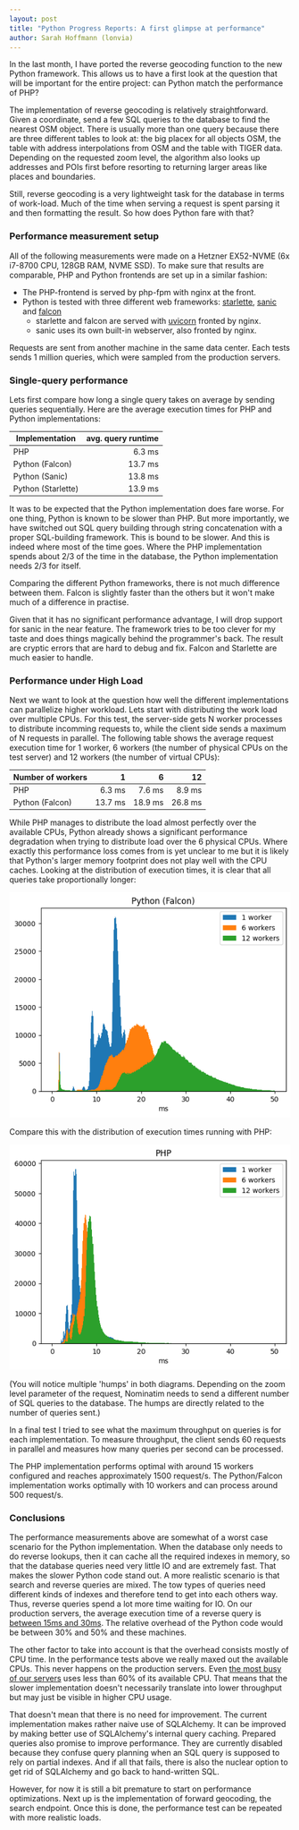 ```yaml
---
layout: post
title: "Python Progress Reports: A first glimpse at performance"
author: Sarah Hoffmann (lonvia)
---
```


In the last month, I have ported the reverse geocoding function to the new
Python framework. This allows us to have a first look at the question
that will be important for the entire project: can Python match the
performance of PHP?

The implementation of reverse geocoding is relatively straightforward. Given
a coordinate, send a few SQL queries to the database to find the nearest
OSM object. There is usually more than one query because there are three
different tables to look at: the big placex for all objects OSM, the
table with address interpolations from OSM and the table with TIGER data.
Depending on the requested zoom level, the algorithm also looks up
addresses and POIs first before resorting to returning larger areas like
places and boundaries.

Still, reverse geocoding is a very lightweight task for the database in terms
of work-load. Much of the time when serving a request is spent parsing it
and then formatting the result. So how does Python fare with that?

### Performance measurement setup

All of the following measurements were made on a Hetzner EX52-NVME
(6x i7-8700 CPU, 128GB RAM, NVME SSD). To make sure that results are
comparable, PHP and Python frontends are set up in a similar fashion:

* The PHP-frontend is served by php-fpm with nginx at the front.
* Python is tested with three different web frameworks:
   [starlette](https://www.starlette.io/),
   [sanic](https://sanic.dev/) and [falcon](https://falcon.readthedocs.io/)
    * starlette and falcon are served with [uvicorn](http://www.uvicorn.org) fronted by nginx.
    * sanic uses its own built-in webserver, also fronted by nginx.

Requests are sent from another machine in the same data center. Each tests
sends 1 million queries, which were sampled from the production servers.

### Single-query performance

Lets first compare how long a single query takes on average by sending
queries sequentially. Here are the average execution times for PHP and
Python implementations:

| Implementation      | avg. query runtime |
|---------------------|-------------------:|
|  PHP                |             6.3 ms |
|  Python (Falcon)    |            13.7 ms |
|  Python (Sanic)     |            13.8 ms |
|  Python (Starlette) |            13.9 ms |

It was to be expected that the Python implementation does fare worse.
For one thing, Python is known to be slower than PHP. But more importantly,
we have switched out SQL query building through string concatenation with
a proper SQL-building framework. This is bound to be slower. And this is
indeed where most of the time goes. Where the PHP implementation spends about
2/3 of the time in the database, the Python implementation needs 2/3 for
itself.

Comparing the different Python frameworks, there is not much difference
between them. Falcon is slightly faster than the others but it won't make
much of a difference in practise.

Given that it has no significant performance advantage, I will drop
support for sanic in the near feature. The framework tries to be too clever
for my taste and does things magically behind the programmer's back.
The result are cryptic errors that are hard to debug and fix. Falcon and
Starlette are much easier to handle.

### Performance under High Load

Next we want to look at the question how well the different implementations
can parallelize higher workload. Lets start with distributing the work load
over multiple CPUs. For this test, the server-side gets N worker processes
to distribute incomming requests to, while the client side sends a maximum
of N requests in parallel. The following table shows the average request
execution time for
1 worker, 6 workers (the number of physical CPUs on the test server) and
12 workers (the number of virtual CPUs):

| Number of workers |       1 |       6 |      12 |
|-------------------|--------:|--------:|--------:|
| PHP               |  6.3 ms |  7.6 ms |  8.9 ms |
| Python (Falcon)   | 13.7 ms | 18.9 ms | 26.8 ms |

While PHP manages to distribute the load almost perfectly over the available
CPUs, Python already shows a significant performance degradation when trying
to distribute load over the 6 physical CPUs. Where exactly this performance
loss comes from is yet unclear to me but it is likely that Python's larger
memory footprint does not play well with the CPU caches. Looking at the
distribution of execution times, it is clear that all queries take
proportionally longer:

![Distribution of execution times for Python using different worker numbers](/img/230401-performance-falcon-many.png)

Compare this with the distribution of execution times running with PHP:

![Distribution of execution times for PHP using different worker numbers](/img/230401-performance-php-many.png)

(You will notice multiple 'humps' in both diagrams. Depending on the zoom
level parameter of the request, Nominatim needs to send a different number
of SQL queries to the database. The humps are directly related to the number
of queries sent.)

In a final test I tried to see what the maximum throughput on queries is
for each implementation. To measure
throughput, the client sends 60 requests in parallel and measures how many
queries per second can be processed.

The PHP implementation performs optimal with around 15 workers configured
and reaches approximately 1500 request/s. The Python/Falcon implementation
works optimally with 10 workers and can process around 500 request/s.

### Conclusions

The performance measurements above are somewhat of a worst case scenario for
the Python implementation. When the database only needs to do reverse lookups,
then it can cache all the required indexes in memory, so that the database
queries need very little IO and are extremely fast.
That makes the slower Python code stand out.
A more realistic scenario is that search and reverse queries are mixed.
The tow types of queries need different kinds of indexes and therefore tend
to get into each others way. Thus, reverse queries spend a lot more time
waiting for IO. On our production servers,
the average execution time of a reverse query is
[between 15ms and 30ms](https://prometheus.openstreetmap.org/d/6qvCSGtnz/nominatim?orgId=1&refresh=1m).
The relative overhead of the Python code would be between 30% and 50%
and these machines.

The other factor to take into account is that the overhead consists mostly of
CPU time. In the performance tests above we really maxed out the available
CPUs. This never happens on the production servers. Even
[the most busy of our servers](https://prometheus.openstreetmap.org/d/Ea3IUVtMz/host-overview?orgId=1&var-instance=stormfly-04&refresh=1m&from=now-24h&to=now) uses less than 60% of its available CPU.
That means that the slower implementation doesn't necessarily translate into lower
throughput but may just be visible in higher CPU usage.

That doesn't mean that there is no need for improvement. The current
implementation makes rather naive use of SQLAlchemy. It can be improved
by making better use of SQLAlchemy's internal query caching. Prepared queries
also promise to improve performance. They are currently disabled because they
confuse query planning when an SQL query is supposed to rely on partial indexes.
And if all that fails, there is also the nuclear option to get rid of SQLAlchemy
and go back to hand-written SQL.

However, for now it is still a bit premature to start on performance
optimizations. Next up is the implementation of forward geocoding, the
search endpoint. Once this is done, the performance test can be repeated
with more realistic loads.
